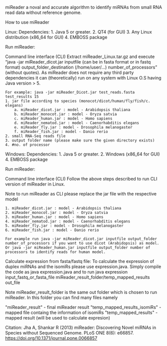 

miReader a noval and accurate algorithm to identify miRNAs from small RNA read data without reference genome. 


How to use miReader

Linux:
Dependencies:
	1. Java 5 or greater.
	2. QT4 (for GUI)
	3. Any Linux distribution (x86_64 for GUI)
	4. EMBOSS package

Run miReader:
	
Command line interface (CLI)
	Extract miReader_Linux.tar.gz and execute “java -jar miReader_dicot.jar inputfile (can be in fasta format or in fastq format) output_folder_destination (/home/user/...) 	 number_of_processors” (without quotes). 
	As miReader does not require any third party dependencies it can (theoretically) run on any system with Linux O.S having Java version > 5.

	For example: java -jar miReader_Dicot.jar test_reads.fasta test_results 15
	1. jar file according to species (monocot/dicot/human/fly/fish/c. elegans)
		a. miReader_dicot.jar : model - Arabidopsis thaliana
		b. miReader_monocot.jar : model - Oryza satvia
		c. miReader_human.jar : model - Homo sapiens
		d. miReader_nematod.jar : model - Caenorhabditis elegans
		e. miReader_fly.jar : model - Drosophila melanogaster
		f. miReader_fish.jar : model - Danio rerio
	2. small RNA-Seq reads file
	3. output folder name (please make sure the given directory exists)
	4. #no. of processor


Windows:
	Dependencies:
	1. Java 5 or greater.
	2. Windows (x86_64 for GUI) 
	4. EMBOSS package

Run miReader:
	

Command line interface (CLI)
	Follow the above steps described to run CLI version of miReader in Linux.
 
Note to run miReader as CLI please replace the jar file with the respective model 

	1. miReader_dicot.jar : model - Arabidopsis thaliana
	2. miReader_monocot.jar : model - Oryza satvia
	3. miReader_human.jar : model - Homo sapiens
	4. miReader_nematod.jar : model - Caenorhabditis elegans
	5. miReader_fly.jar : model - Drosophila melanogaster
	6. miReader_fish.jar : model - Danio rerio

	For example run java -jar miReader_dicot.jar inputfile output_folder number_of_processors if you want to use dicot (Arabidopsis) as model.
	Or java -jar miReader_human.jar inputfile output_folder number of processors to identify reads for human model.


Calculate expression from fasta/fastq file:
To calculate the expression of duplex miRNAs and the isomiRs please use expression.java. Simply compile the code as java expression.java and to run
java expression input_fastq_or_fasta_file miReader_result_folder/temp_mapped_results out_file

Note
miReader_result_folder is the same out folder which is chosen to run miReader. In this folder you can find many files namely 

"miReader_result" - final miReader result
"temp_mapped_results_isomiRs" - mapped file containg the information of isomiRs
"temp_mapped_results" - mapped result (will be used to calculate expresion)



Citation: Jha A, Shankar R (2013) miReader: Discovering Novel miRNAs in Species without Sequenced Genome. PLoS ONE 8(6): e66857. https://doi.org/10.1371/journal.pone.0066857
